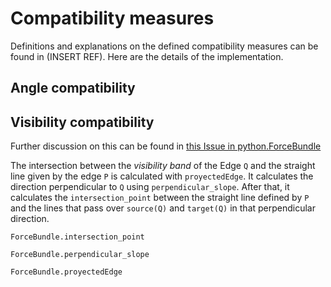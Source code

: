 # Compatibility measures 

Definitions and explanations on the defined compatibility measures can be found in (INSERT REF). Here are the details of the implementation.

## Angle compatibility 

## Visibility compatibility 

Further discussion on this can be found in [this Issue in python.ForceBundle](https://github.com/tabitaCatalan/python.ForceBundle/issues/3) 

<!--(TODO: INSERTAR DIAGRAMA) -->

The intersection between the _visibility band_ of the Edge `Q`
and the straight line given by the edge `P` is calculated with `proyectedEdge`. It calculates the direction perpendicular to `Q` using `perpendicular_slope`. After that, it calculates the `intersection_point` between the straight line defined by `P` and the lines that pass over `source(Q)` and `target(Q)` in that perpendicular direction.

```docs
ForceBundle.intersection_point
```

```docs
ForceBundle.perpendicular_slope
```

```docs
ForceBundle.proyectedEdge
```
 